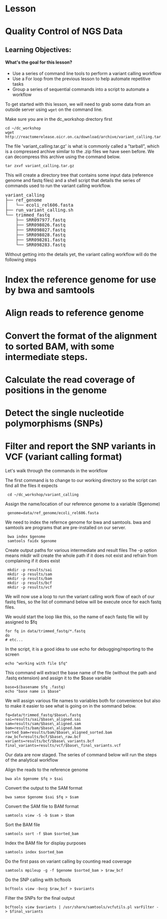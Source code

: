 # Lesson

Quality Control of NGS Data
===================

Learning Objectives:
-------------------
#### What's the goal for this lesson?

* Use a series of command line tools to perform a variant calling workflow
* Use a For loop from the previous lesson to help automate repetitive tasks
* Group a series of sequential commands into a script to automate a workflow

To get started with this lesson, we will need to grab some data from an outside
server using `wget` on the command line.

Make sure you are in the dc_workshop drectory first

    cd ~/dc_workshop
    wget http://reactomerelease.oicr.on.ca/download/archive/variant_calling.tar.gz

The file 'variant_calling.tar.gz' is what is commonly called a "tarball", which is
a compressed archive similar to the .zip files we have seen before.  We can decompress
this archive using the command below.

    tar zxvf variant_calling.tar.gz

This will create a directory tree that contains some input data (reference genome and fastq files)
and a shell script that details the series of commands used to run the variant calling workflow.

<pre>
variant_calling
├── ref_genome
│   └── ecoli_rel606.fasta
├── run_variant_calling.sh
└── trimmed_fastq
    ├── SRR097977.fastq
    ├── SRR098026.fastq
    ├── SRR098027.fastq
    ├── SRR098028.fastq
    ├── SRR098281.fastq
    └── SRR098283.fastq
</pre>

Without getting into the details yet, the variant calling workflow will do the following steps

# Index the reference genome for use by bwa and samtools
# Align reads to reference genome
# Convert the format of the alignment to sorted BAM, with some intermediate steps.
# Calculate the read coverage of positions in the genome
# Detect the single nucleotide polymorphisms (SNPs)
# Filter and report the SNP variants in VCF (variant calling format)

Let's walk through the commands in the workflow

The first command is to change to our working directory
so the script can find all the files it expects

     cd ~/dc_workshop/variant_calling

Assign the name/location of our reference genome
to a variable ($genome)

     genome=data/ref_genome/ecoli_rel606.fasta

We need to index the refernce genome for bwa and samtools. bwa
and samtools are programs that are pre-installed on our server.

     bwa index $genome
     samtools faidx $genome

Create output paths for various intermediate and result files
The -p option means mkdir will create the whole path if it
does not exist and refrain from complaining if it does exist

     mkdir -p results/sai
     mkdir -p results/sam
     mkdir -p results/bam
     mkdir -p results/bcf
     mkdir -p results/vcf

We will now use a loop to run the variant calling work flow of
each of our fastq files, so the list of command below will be execute
once for each fastq files.

We would start the loop like this, so the name of each fastq file will
by assigned to $fq

    for fq in data/trimmed_fastq/*.fastq
    do
    # etc...

In the script, it is a good idea to use echo for debugging/reporting to the screen

    echo "working with file $fq"

This command will extract the base name of the file
(without the path and .fastq extension) and assign it
to the $base variable
   
    base=$(basename $fq .fastq)
    echo "base name is $base"

We will assign various file names to variables both
for convenience but also to make it easier to see what 
is going on in the sommand below.

    fq=data/trimmed_fastq/$base\.fastq
    sai=results/sai/$base\_aligned.sai
    sam=results/sam/$base\_aligned.sam
    bam=results/bam/$base\_aligned.bam
    sorted_bam=results/bam/$base\_aligned_sorted.bam
    raw_bcf=results/bcf/$base\_raw.bcf
    variants=results/bcf/$base\_variants.bcf
    final_variants=results/vcf/$base\_final_variants.vcf

Our data are now staged.  The series of command below will run
the steps of the analytical workflow

Align the reads to the reference genome

    bwa aln $genome $fq > $sai

Convert the output to the SAM format

    bwa samse $genome $sai $fq > $sam

Convert the SAM file to BAM format

    samtools view -S -b $sam > $bam

Sort the BAM file

    samtools sort -f $bam $sorted_bam

Index the BAM file for display purposes

    samtools index $sorted_bam

Do the first pass on variant calling by counting
read coverage

    samtools mpileup -g -f $genome $sorted_bam > $raw_bcf

Do the SNP calling with bcftools

    bcftools view -bvcg $raw_bcf > $variants

Filter the SNPs for the final output

    bcftools view $variants | /usr/share/samtools/vcfutils.pl varFilter - > $final_variants




